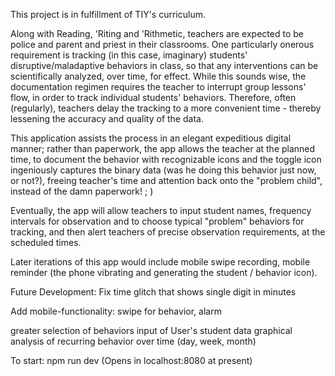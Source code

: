 This project is in fulfillment of TIY's curriculum.  

Along with Reading, 'Riting and 'Rithmetic, teachers are expected to be police and parent and priest in their classrooms.  One particularly onerous requirement is tracking (in this case, imaginary) students' disruptive/maladaptive behaviors in class, so that any interventions can be scientifically analyzed, over time, for effect. While this sounds wise, the documentation regimen requires the teacher to interrupt group lessons' flow, in order to track individual students' behaviors.  Therefore, often (regularly), teachers delay the tracking to a more convenient time - thereby lessening the accuracy and quality of the data.

This application assists the process in an elegant expeditious digital manner; rather than paperwork, the app allows the teacher at the planned time, to document the behavior with recognizable icons and the toggle icon ingeniously captures the binary data (was he doing this behavior just now, or not?), freeing teacher's time and attention back onto the "problem child", instead of the damn paperwork! ; )

Eventually, the app will allow teachers to input student names, frequency intervals for observation and to choose typical "problem" behaviors for tracking, and then alert teachers of precise observation requirements, at the scheduled times.

Later iterations of this app would include mobile swipe recording, mobile reminder (the phone vibrating and generating the student / behavior icon).


Future Development: Fix time glitch that shows single digit in minutes

Add mobile-functionality: swipe for behavior, alarm

greater selection of behaviors
input of User's student data
graphical analysis of recurring behavior over time (day, week, month)

To start:
npm run dev
(Opens in localhost:8080 at present)
